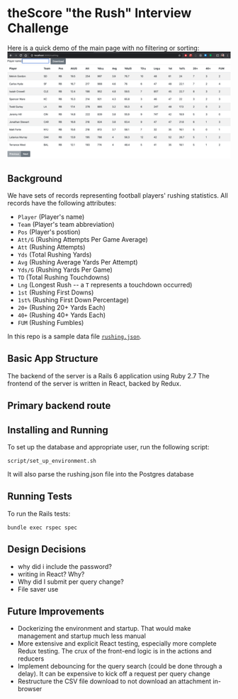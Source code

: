 # theScore "the Rush" Interview Challenge
Here is a quick demo of the main page with no filtering or sorting:
![Screenshot](./screenshot.png)

## Background
We have sets of records representing football players' rushing statistics. All records have the following attributes:
* `Player` (Player's name)
* `Team` (Player's team abbreviation)
* `Pos` (Player's postion)
* `Att/G` (Rushing Attempts Per Game Average)
* `Att` (Rushing Attempts)
* `Yds` (Total Rushing Yards)
* `Avg` (Rushing Average Yards Per Attempt)
* `Yds/G` (Rushing Yards Per Game)
* `TD` (Total Rushing Touchdowns)
* `Lng` (Longest Rush -- a `T` represents a touchdown occurred)
* `1st` (Rushing First Downs)
* `1st%` (Rushing First Down Percentage)
* `20+` (Rushing 20+ Yards Each)
* `40+` (Rushing 40+ Yards Each)
* `FUM` (Rushing Fumbles)

In this repo is a sample data file [`rushing.json`](/rushing.json).

## Basic App Structure
The backend of the server is a Rails 6 application using Ruby 2.7
The frontend of the server is written in React, backed by Redux.

## Primary backend route


## Installing and Running
To set up the database and appropriate user, run the following script:
```
script/set_up_environment.sh
```
It will also parse the rushing.json file into the Postgres database

## Running Tests
To run the Rails tests:
```
bundle exec rspec spec
```

## Design Decisions
- why did i include the password?
- writing in React? Why?
- Why did I submit per query change?
- File saver use

## Future Improvements
* Dockerizing the environment and startup. That would make management and startup much less manual
* More extensive and explicit React testing, especially more complete Redux testing. The crux of the front-end logic is in the actions and reducers
* Implement debouncing for the query search (could be done through a delay). It can be expensive to kick off a request per query change
* Restructure the CSV file download to not download an attachment in-browser
